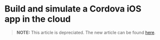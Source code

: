 <properties
   pageTitle="Build and simulate a Cordova iOS app in the cloud | Cordova"
   description="description"
   services="na"
   documentationCenter=""
   authors="Mikejo5000"
   tags=""/>
<tags
   ms.service="na"
   ms.devlang="javascript"
   ms.topic="article"
   ms.tgt_pltfrm="mobile-multiple"
   ms.workload="na"
   ms.date="09/10/2015"
   ms.author="mikejo"/>

# Build and simulate a Cordova iOS app in the cloud

> **NOTE:** This article is depreciated. The new article can be found [here](/articles/getting-started/build_ios_cloud.md).
